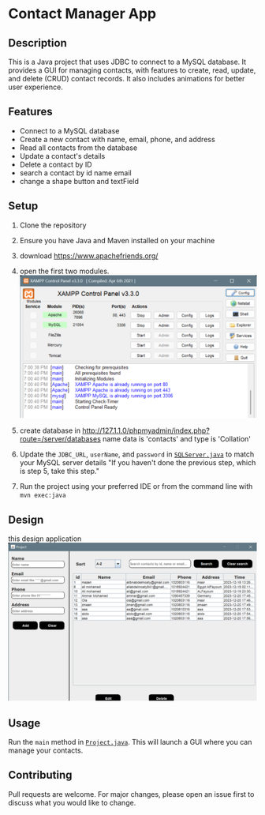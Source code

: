 # Contact Manager App


## Description
This is a Java project that uses JDBC to connect to a MySQL database. It provides a GUI for managing contacts, with features to create, read, update, and delete (CRUD) contact records. It also includes animations for better user experience.

## Features
- Connect to a MySQL database
- Create a new contact with name, email, phone, and address
- Read all contacts from the database
- Update a contact's details
- Delete a contact by ID
- search a contact by id name email
- change a shape button and textField

## Setup
1. Clone the repository
2. Ensure you have Java and Maven installed on your machine
3. download https://www.apachefriends.org/
4. open the first two modules.
  ![XAMPP Logo](https://github.com/aliabdelmoaty/contact-manager-app/raw/main/src/main/resources/icons/XAMPP.png)


5. create database in http://127.1.1.0/phpmyadmin/index.php?route=/server/databases name data is 'contacts' and type is 'Collation'


6. Update the `JDBC_URL`, `userName`, and `password` in [`SQLServer.java`](src/main/java/logic/SQLServer.java) to match your MySQL server details "If you haven't done the previous step, which is step 5, take this step."
7. Run the project using your preferred IDE or from the command line with `mvn exec:java`


## Design 
this design application 
![App Design](https://github.com/aliabdelmoaty/contact-manager-app/raw/main/src/main/resources/icons/project.png)

## Usage
Run the `main` method in [`Project.java`](src/main/java/main/java/Project.java). This will launch a GUI where you can manage your contacts.


## Contributing
Pull requests are welcome. For major changes, please open an issue first to discuss what you would like to change.

